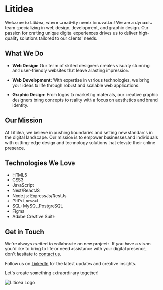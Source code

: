 # Litidea

Welcome to Litidea, where creativity meets innovation! We are a dynamic team specializing in web design, development, and graphic design. Our passion for crafting unique digital experiences drives us to deliver high-quality solutions tailored to our clients' needs.

## What We Do

- **Web Design:** Our team of skilled designers creates visually stunning and user-friendly websites that leave a lasting impression.

- **Web Development:** With expertise in various technologies, we bring your ideas to life through robust and scalable web applications.

- **Graphic Design:** From logos to marketing materials, our creative graphic designers bring concepts to reality with a focus on aesthetics and brand identity.

## Our Mission

At Litidea, we believe in pushing boundaries and setting new standards in the digital landscape. Our mission is to empower businesses and individuals with cutting-edge design and technology solutions that elevate their online presence.

## Technologies We Love

- HTML5
- CSS3
- JavaScript
- Next/ReactJS
- Node.js: ExpressJs/NestJs
- PHP: Larvael
- SQL: MySQL,PostgreSQL
- Figma
- Adobe Creative Suite

## Get in Touch

We're always excited to collaborate on new projects. If you have a vision you'd like to bring to life or need assistance with your digital presence, don't hesitate to [contact us](mailto:info@litidea.com).

Follow us on [LinkedIn](https://www.linkedin.com/company/litidea) for the latest updates and creative insights.

Let's create something extraordinary together!

![Litidea Logo]([url_to_your_logo.png](https://www.google.com/url?sa=i&url=https%3A%2F%2Fmostaql.com%2Fportfolio%2F1172372-%25D8%25AA%25D8%25B5%25D9%2585%25D9%258A%25D9%2585-%25D8%25B4%25D8%25B9%25D8%25A7%25D8%25B1-%25D9%2588%25D9%2587%25D9%2588%25D9%258A%25D8%25A9-%25D8%25A8%25D8%25B5%25D8%25B1%25D9%258A%25D8%25A9-litidea&psig=AOvVaw0ErIWgHetOF3T14ak0mCqp&ust=1703278843048000&source=images&cd=vfe&ved=0CBIQjRxqFwoTCIiBp_K1oYMDFQAAAAAdAAAAABAE)https://www.google.com/url?sa=i&url=https%3A%2F%2Fmostaql.com%2Fportfolio%2F1172372-%25D8%25AA%25D8%25B5%25D9%2585%25D9%258A%25D9%2585-%25D8%25B4%25D8%25B9%25D8%25A7%25D8%25B1-%25D9%2588%25D9%2587%25D9%2588%25D9%258A%25D8%25A9-%25D8%25A8%25D8%25B5%25D8%25B1%25D9%258A%25D8%25A9-litidea&psig=AOvVaw0ErIWgHetOF3T14ak0mCqp&ust=1703278843048000&source=images&cd=vfe&ved=0CBIQjRxqFwoTCIiBp_K1oYMDFQAAAAAdAAAAABAE)
